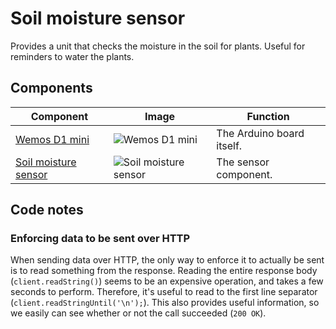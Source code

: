 # Soil moisture sensor

Provides a unit that checks the moisture in the soil for plants. Useful for reminders to water the plants.


## Components

| Component | Image | Function |
| --------- | ----- | -------- |
| [Wemos D1 mini](https://www.m.nu/esp8266/d1-mini-v30) | ![Wemos D1 mini](https://images.m.nu/data/product/1076f860/wemos_d1_mini_v30_1.jpg) | The Arduino board itself. |
| [Soil moisture sensor](https://www.kjell.com/se/sortiment/el-verktyg/arduino/moduler/luxorparts-jordfuktsmatare-for-arduino-p87941) | ![Soil moisture sensor](https://www.kjell.com/se/image/Product_242997sv/full/1/luxorparts-jordfuktsmatare-for-arduino) | The sensor component. |


## Code notes

### Enforcing data to be sent over HTTP

When sending data over HTTP, the only way to enforce it to actually be sent is to read something from the response. Reading the entire response body (`client.readString()`) seems to be an expensive operation, and takes a few seconds to perform. Therefore, it's useful to read to the first line separator (`client.readStringUntil('\n');`). This also provides useful information, so we easily can see whether or not the call succeeded (`200 OK`).
